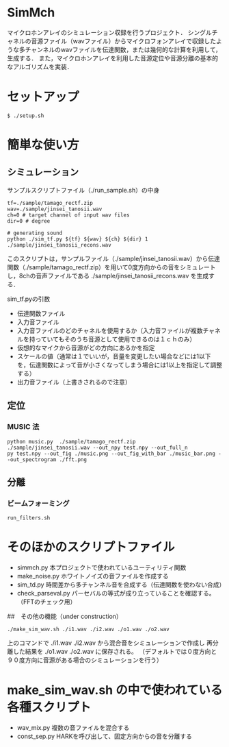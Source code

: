 # SimMch

マイクロホンアレイのシミュレーション収録を行うプロジェクト．
シングルチャネルの音源ファイル（wavファイル）からマイクロフォンアレイで収録したような多チャンネルのwavファイルを伝達関数，または幾何的な計算を利用して，生成する．
また，マイクロホンアレイを利用した音源定位や音源分離の基本的なアルゴリズムを実装．

# セットアップ
```
$ ./setup.sh
```

# 簡単な使い方
## シミュレーション

サンプルスクリプトファイル（./run_sample.sh）の中身

```
tf=./sample/tamago_rectf.zip
wav=./sample/jinsei_tanosii.wav
ch=0 # target channel of input wav files
dir=0 # degree

# generating sound
python ./sim_tf.py ${tf} ${wav} ${ch} ${dir} 1 ./sample/jinsei_tanosii_recons.wav
```

このスクリプトは，サンプルファイル（./sample/jinsei_tanosii.wav）から伝達関数（./sample/tamago_rectf.zip）を用いて0度方向からの音をシミュレートし，8chの音声ファイルである ./sample/jinsei_tanosii_recons.wav を生成する．

sim_tf.pyの引数

- 伝達関数ファイル
- 入力音ファイル
- 入力音ファイルのどのチャネルを使用するか（入力音ファイルが複数チャネルを持っていてもそのうち音源として使用できるのは１ｃｈのみ）
- 仮想的なマイクから音源がどの方向にあるかを指定
- スケールの値（通常は１でいいが，音量を変更したい場合などには1以下を，伝達関数によって音が小さくなってしまう場合には1以上を指定して調整する）
- 出力音ファイル（上書きされるので注意）


## 定位
### MUSIC 法

```
python music.py  ./sample/tamago_rectf.zip  ./sample/jinsei_tanosii.wav --out_npy test.npy --out_full_n
py test.npy --out_fig ./music.png --out_fig_with_bar ./music_bar.png --out_spectrogram ./fft.png 
```
## 分離
### ビームフォーミング

```
run_filters.sh
```

# そのほかのスクリプトファイル
- simmch.py
本プロジェクトで使われているユーティリティ関数
- make_noise.py
ホワイトノイズの音ファイルを作成する
- sim_td.py
時間差から多チャンネル音を合成する（伝達関数を使わない合成）
- check_parseval.py
パーセバルの等式が成り立っていることを確認する。（FFTのチェック用）

##　その他の機能（under construction） 
```
./make_sim_wav.sh ./i1.wav ./i2.wav ./o1.wav ./o2.wav
```
上のコマンドで
./i1.wav ./i2.wav
から混合音をシミュレーションで作成し
再分離した結果を
./o1.wav ./o2.wav
に保存される。
（デフォルトでは０度方向と９０度方向に音源がある場合のシミュレーションを行う）

# make_sim_wav.sh の中で使われている各種スクリプト

- wav_mix.py
複数の音ファイルを混合する
- const_sep.py
HARKを呼び出して、固定方向からの音を分離する


